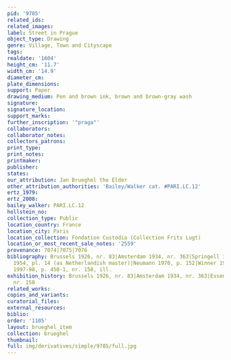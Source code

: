 ```yaml
---
pid: '9785'
related_ids: 
related_images: 
label: Street in Prague
object_type: Drawing
genre: Village, Town and Cityscape
tags: 
realdate: '1604'
height_cm: '11.7'
width_cm: '14.9'
diameter_cm: 
plate_dimensions: 
support: Paper
drawing_medium: Pen and brown ink, brown and brown-gray wash
signature: 
signature_location: 
support_marks: 
further_inscription: '"praga"'
collaborators: 
collaborator_notes: 
collectors_patrons: 
print_type: 
print_notes: 
printmaker: 
publisher: 
states: 
our_attribution: Jan Brueghel the Elder
other_attribution_authorities: 'Bailey/Walker cat. #PARI.LC.12'
ertz_1979: 
ertz_2008: 
bailey_walker: PARI.LC.12
hollstein_no: 
collection_type: Public
location_country: France
location_city: Paris
location_collection: Fondation Custodia (Collection Frits Lugt)
location_or_most_recent_sale_notes: '2559'
provenance: 7074|7075|7076
bibliography: Brussels 1926, nr. 83|Amsterdam 1934, nr. 363|Springell 1938, nr. 279|Wirth
  1954, pl. 14 (as Netherlandish master)|Neumann 1970, p. 152|Winner 1972, p. 139|Essen/Vienna
  1997-98, p. 450-1, nr. 158, ill.
exhibition_history: Brussels 1926, nr. 83|Amsterdam 1934, nr. 363|Essen/Vienna 1997-98,
  nr. 158
related_works: 
copies_and_variants: 
curatorial_files: 
external_resources: 
biblio: 
order: '1105'
layout: brueghel_item
collection: brueghel
thumbnail: 
full: img/derivatives/simple/9785/full.jpg
---
```

